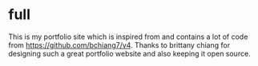 # full

This is my portfolio site which is inspired from and contains a lot of code from https://github.com/bchiang7/v4. Thanks to brittany chiang for designing such a great portfolio website and also keeping it open source.
